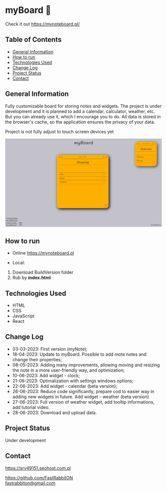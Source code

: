 # myBoard 📔
Check it out https://mynoteboard.pl/

## Table of Contents

* [General Information](#general-information)
* [How to run](#how-to-run)
* [Technologies Used](#technologies-used)
* [Change Log](#change-log)
* [Project Status](#project-status)
* [Contact](#contact)

## General Information
 Fully customizable board for storing notes and widgets. The project is under development and it is planned to add a calendar, calculator, weather, etc. But you can already use it, which I encourage you to do. All data is stored in the browser's cache, so the application ensures the privacy of your data.

Project is not fully adjust to touch screen devices yet

![Alt text](https://github.com/FastRabbitON/FastRabbitON/blob/main/GifBoard.gif)

## How to run
- Online https://mynoteboard.pl
   
- Local:
1. Download BuildVersion folder
2. Rub by **index.html**


## Technologies Used
- HTML
- CSS
- JavaScript
- React


## Change Log
- 03-03-2023: First version (myNote);
- 18-04-2023: Update to myBoard. Possible to add mote notes and change their properties;
- 08-05-2023: Adding many improvements, allowing moving and resizing the note in a more user-friendly way, and optimization;
- 10-06-2023: Add widget - clock;
- 21-06-2023: Optimalization with settings windows options;
- 22-06-2023: Add widget - calendar (beta version);
- 26-06-2023: Reduce code significantly, prepare cod to easier way in adding new widgets in future.
  Add widget - weather (beta version)
- 27-06-2023: Full version of weather widget, add tooltip informations, add tutorial video.
- 28-06-2023: Download and upload data.

## Project Status
Under development

## Contact
https://srv49151.seohost.com.pl

https://github.com/FastRabbitON \
fastrabbiton@gmail.com


